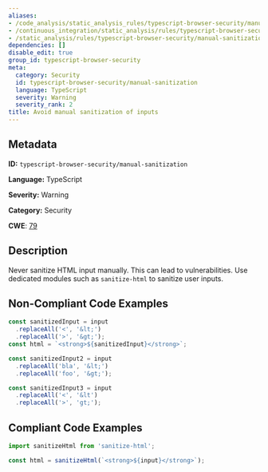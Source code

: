 ```yaml
---
aliases:
- /code_analysis/static_analysis_rules/typescript-browser-security/manual-sanitization
- /continuous_integration/static_analysis/rules/typescript-browser-security/manual-sanitization
- /static_analysis/rules/typescript-browser-security/manual-sanitization
dependencies: []
disable_edit: true
group_id: typescript-browser-security
meta:
  category: Security
  id: typescript-browser-security/manual-sanitization
  language: TypeScript
  severity: Warning
  severity_rank: 2
title: Avoid manual sanitization of inputs
---
```

<!--  SOURCED FROM https://github.com/DataDog/datadog-static-analyzer-rule-docs -->


## Metadata
**ID:** `typescript-browser-security/manual-sanitization`

**Language:** TypeScript

**Severity:** Warning

**Category:** Security

**CWE**: [79](https://cwe.mitre.org/data/definitions/79.html)

## Description
Never sanitize HTML input manually. This can lead to vulnerabilities. Use dedicated modules such as `sanitize-html` to sanitize user inputs.

## Non-Compliant Code Examples
```typescript
const sanitizedInput = input
  .replaceAll('<', '&lt;')
  .replaceAll('>', '&gt;');
const html = `<strong>${sanitizedInput}</strong>`;

const sanitizedInput2 = input
  .replaceAll('bla', '&lt;')
  .replaceAll('foo', '&gt;');

const sanitizedInput3 = input
  .replaceAll('<', '&lt')
  .replaceAll('>', 'gt;');
```

## Compliant Code Examples
```typescript
import sanitizeHtml from 'sanitize-html';

const html = sanitizeHtml(`<strong>${input}</strong>`);
```

